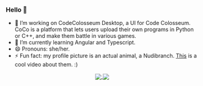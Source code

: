 ### Hello 👋


- 🔭 I’m working on CodeColosseum Desktop, a UI for Code Colosseum. CoCo is a platform that lets users upload their own programs in Python or C++, and make them battle in various games.
- 🌱 I’m currently learning Angular and Typescript. 
- 😄 Pronouns: she/her.
- ⚡ Fun fact: my profile picture is an actual animal, a Nudibranch. <a href="https://www.youtube.com/watch?v=F7V8DRfZBQI">This</a> is a cool video about them. :)
<div align="center">
<a href="https://github.com/anuraghazra/github-readme-stats">
  <img align="center" src="https://github-readme-stats.vercel.app/api?username=fabfabretti&theme=synthwave" />
</a>
<a href="https://github.com/anuraghazra/convoychat">
  <img align="center" src="https://github-readme-stats.vercel.app/api/top-langs/?username=fabfabretti&langs_count=8&layout=compact&theme=synthwave" />
</a></div>
